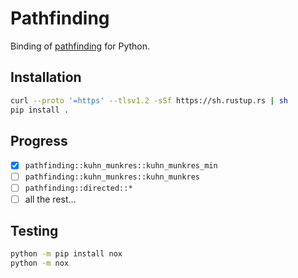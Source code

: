 # Pathfinding

Binding of [pathfinding](https://github.com/samueltardieu/pathfinding) for Python.

## Installation

```bash
curl --proto '=https' --tlsv1.2 -sSf https://sh.rustup.rs | sh
pip install .
```

## Progress

- [x] `pathfinding::kuhn_munkres::kuhn_munkres_min`
- [ ] `pathfinding::kuhn_munkres::kuhn_munkres`
- [ ] `pathfinding::directed::*`
- [ ] all the rest...

## Testing

```bash
python -m pip install nox
python -m nox
```
